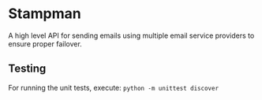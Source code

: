Stampman
========
A high level API for sending emails using multiple email service
providers to ensure proper failover.

Testing
-------
For running the unit tests, execute:
`python -m unittest discover`

